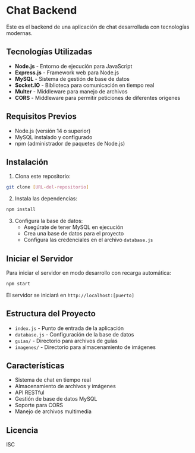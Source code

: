 # Chat Backend

Este es el backend de una aplicación de chat desarrollada con tecnologías modernas.

## Tecnologías Utilizadas

- **Node.js** - Entorno de ejecución para JavaScript
- **Express.js** - Framework web para Node.js
- **MySQL** - Sistema de gestión de base de datos
- **Socket.IO** - Biblioteca para comunicación en tiempo real
- **Multer** - Middleware para manejo de archivos
- **CORS** - Middleware para permitir peticiones de diferentes orígenes

## Requisitos Previos

- Node.js (versión 14 o superior)
- MySQL instalado y configurado
- npm (administrador de paquetes de Node.js)

## Instalación

1. Clona este repositorio:
```bash
git clone [URL-del-repositorio]
```

2. Instala las dependencias:
```bash
npm install
```

3. Configura la base de datos:
   - Asegúrate de tener MySQL en ejecución
   - Crea una base de datos para el proyecto
   - Configura las credenciales en el archivo `database.js`

## Iniciar el Servidor

Para iniciar el servidor en modo desarrollo con recarga automática:

```bash
npm start
```

El servidor se iniciará en `http://localhost:[puerto]`

## Estructura del Proyecto

- `index.js` - Punto de entrada de la aplicación
- `database.js` - Configuración de la base de datos
- `guias/` - Directorio para archivos de guías
- `imagenes/` - Directorio para almacenamiento de imágenes

## Características

- Sistema de chat en tiempo real
- Almacenamiento de archivos y imágenes
- API RESTful
- Gestión de base de datos MySQL
- Soporte para CORS
- Manejo de archivos multimedia

## Licencia

ISC